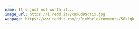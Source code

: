 ```yaml
---
name: It's just not worth it...
image_url: https://i.redd.it/yxnx0d99dtix.jpg
webpage: https://www.reddit.com/r/RimWorld/comments/50kkgk
---
```

